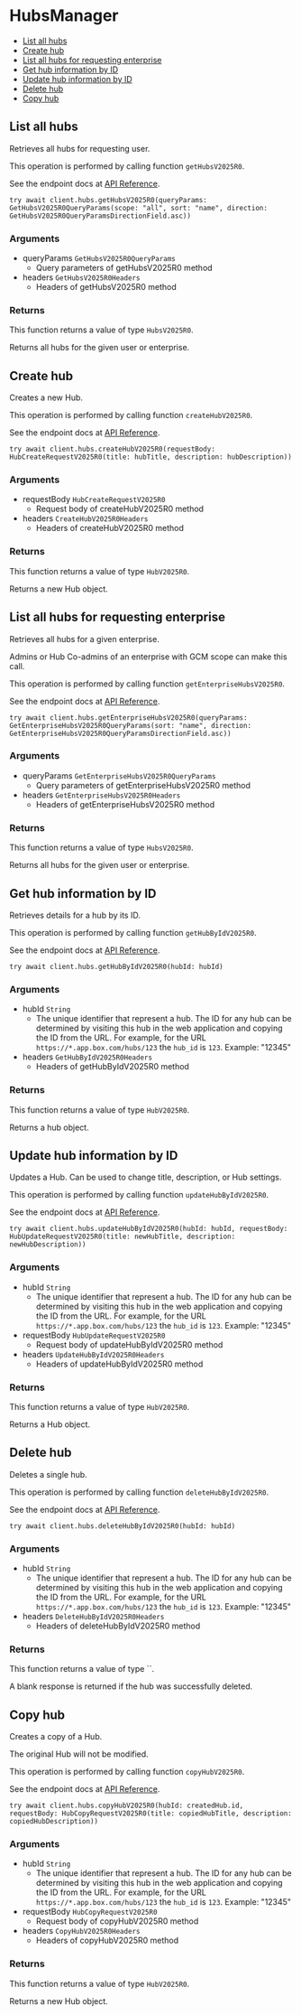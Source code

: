 # HubsManager


- [List all hubs](#list-all-hubs)
- [Create hub](#create-hub)
- [List all hubs for requesting enterprise](#list-all-hubs-for-requesting-enterprise)
- [Get hub information by ID](#get-hub-information-by-id)
- [Update hub information by ID](#update-hub-information-by-id)
- [Delete hub](#delete-hub)
- [Copy hub](#copy-hub)

## List all hubs

Retrieves all hubs for requesting user.

This operation is performed by calling function `getHubsV2025R0`.

See the endpoint docs at
[API Reference](https://developer.box.com/reference/v2025.0/get-hubs/).

<!-- sample get_hubs_v2025.0 -->
```
try await client.hubs.getHubsV2025R0(queryParams: GetHubsV2025R0QueryParams(scope: "all", sort: "name", direction: GetHubsV2025R0QueryParamsDirectionField.asc))
```

### Arguments

- queryParams `GetHubsV2025R0QueryParams`
  - Query parameters of getHubsV2025R0 method
- headers `GetHubsV2025R0Headers`
  - Headers of getHubsV2025R0 method


### Returns

This function returns a value of type `HubsV2025R0`.

Returns all hubs for the given user or enterprise.


## Create hub

Creates a new Hub.

This operation is performed by calling function `createHubV2025R0`.

See the endpoint docs at
[API Reference](https://developer.box.com/reference/v2025.0/post-hubs/).

<!-- sample post_hubs_v2025.0 -->
```
try await client.hubs.createHubV2025R0(requestBody: HubCreateRequestV2025R0(title: hubTitle, description: hubDescription))
```

### Arguments

- requestBody `HubCreateRequestV2025R0`
  - Request body of createHubV2025R0 method
- headers `CreateHubV2025R0Headers`
  - Headers of createHubV2025R0 method


### Returns

This function returns a value of type `HubV2025R0`.

Returns a new Hub object.


## List all hubs for requesting enterprise

Retrieves all hubs for a given enterprise.

Admins or Hub Co-admins of an enterprise
with GCM scope can make this call.

This operation is performed by calling function `getEnterpriseHubsV2025R0`.

See the endpoint docs at
[API Reference](https://developer.box.com/reference/v2025.0/get-enterprise-hubs/).

<!-- sample get_enterprise_hubs_v2025.0 -->
```
try await client.hubs.getEnterpriseHubsV2025R0(queryParams: GetEnterpriseHubsV2025R0QueryParams(sort: "name", direction: GetEnterpriseHubsV2025R0QueryParamsDirectionField.asc))
```

### Arguments

- queryParams `GetEnterpriseHubsV2025R0QueryParams`
  - Query parameters of getEnterpriseHubsV2025R0 method
- headers `GetEnterpriseHubsV2025R0Headers`
  - Headers of getEnterpriseHubsV2025R0 method


### Returns

This function returns a value of type `HubsV2025R0`.

Returns all hubs for the given user or enterprise.


## Get hub information by ID

Retrieves details for a hub by its ID.

This operation is performed by calling function `getHubByIdV2025R0`.

See the endpoint docs at
[API Reference](https://developer.box.com/reference/v2025.0/get-hubs-id/).

<!-- sample get_hubs_id_v2025.0 -->
```
try await client.hubs.getHubByIdV2025R0(hubId: hubId)
```

### Arguments

- hubId `String`
  - The unique identifier that represent a hub.  The ID for any hub can be determined by visiting this hub in the web application and copying the ID from the URL. For example, for the URL `https://*.app.box.com/hubs/123` the `hub_id` is `123`. Example: "12345"
- headers `GetHubByIdV2025R0Headers`
  - Headers of getHubByIdV2025R0 method


### Returns

This function returns a value of type `HubV2025R0`.

Returns a hub object.


## Update hub information by ID

Updates a Hub. Can be used to change title, description, or Hub settings.

This operation is performed by calling function `updateHubByIdV2025R0`.

See the endpoint docs at
[API Reference](https://developer.box.com/reference/v2025.0/put-hubs-id/).

<!-- sample put_hubs_id_v2025.0 -->
```
try await client.hubs.updateHubByIdV2025R0(hubId: hubId, requestBody: HubUpdateRequestV2025R0(title: newHubTitle, description: newHubDescription))
```

### Arguments

- hubId `String`
  - The unique identifier that represent a hub.  The ID for any hub can be determined by visiting this hub in the web application and copying the ID from the URL. For example, for the URL `https://*.app.box.com/hubs/123` the `hub_id` is `123`. Example: "12345"
- requestBody `HubUpdateRequestV2025R0`
  - Request body of updateHubByIdV2025R0 method
- headers `UpdateHubByIdV2025R0Headers`
  - Headers of updateHubByIdV2025R0 method


### Returns

This function returns a value of type `HubV2025R0`.

Returns a Hub object.


## Delete hub

Deletes a single hub.

This operation is performed by calling function `deleteHubByIdV2025R0`.

See the endpoint docs at
[API Reference](https://developer.box.com/reference/v2025.0/delete-hubs-id/).

<!-- sample delete_hubs_id_v2025.0 -->
```
try await client.hubs.deleteHubByIdV2025R0(hubId: hubId)
```

### Arguments

- hubId `String`
  - The unique identifier that represent a hub.  The ID for any hub can be determined by visiting this hub in the web application and copying the ID from the URL. For example, for the URL `https://*.app.box.com/hubs/123` the `hub_id` is `123`. Example: "12345"
- headers `DeleteHubByIdV2025R0Headers`
  - Headers of deleteHubByIdV2025R0 method


### Returns

This function returns a value of type ``.

A blank response is returned if the hub was
successfully deleted.


## Copy hub

Creates a copy of a Hub.

The original Hub will not be modified.

This operation is performed by calling function `copyHubV2025R0`.

See the endpoint docs at
[API Reference](https://developer.box.com/reference/v2025.0/post-hubs-id-copy/).

<!-- sample post_hubs_id_copy_v2025.0 -->
```
try await client.hubs.copyHubV2025R0(hubId: createdHub.id, requestBody: HubCopyRequestV2025R0(title: copiedHubTitle, description: copiedHubDescription))
```

### Arguments

- hubId `String`
  - The unique identifier that represent a hub.  The ID for any hub can be determined by visiting this hub in the web application and copying the ID from the URL. For example, for the URL `https://*.app.box.com/hubs/123` the `hub_id` is `123`. Example: "12345"
- requestBody `HubCopyRequestV2025R0`
  - Request body of copyHubV2025R0 method
- headers `CopyHubV2025R0Headers`
  - Headers of copyHubV2025R0 method


### Returns

This function returns a value of type `HubV2025R0`.

Returns a new Hub object.


